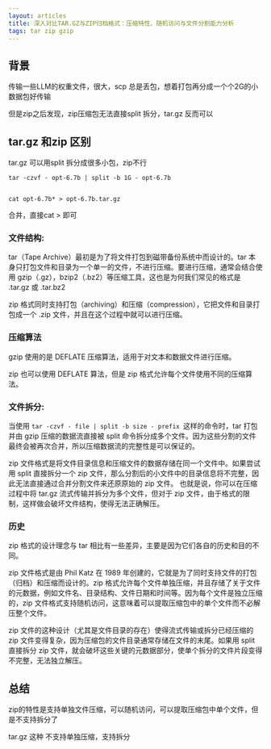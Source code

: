 ```yaml
---
layout: articles
title: 深入对比TAR.GZ与ZIP归档格式：压缩特性、随机访问与文件分割能力分析
tags: tar zip gzip
---
```


## 背景

传输一些LLM的权重文件，很大，scp 总是丢包，想着打包再分成一个个2G的小数据包好传输

但是zip之后发现，zip压缩包无法直接split 拆分，tar.gz 反而可以


## tar.gz  和zip 区别


tar.gz  可以用split 拆分成很多小包，zip不行

```
tar -czvf - opt-6.7b | split -b 1G - opt-6.7b

 
cat opt-6.7b* > opt-6.7b.tar.gz
```
合并，直接cat > 即可




### 文件结构:

tar（Tape Archive）最初是为了将文件打包到磁带备份系统中而设计的。tar 本身只打包文件和目录为一个单一的文件，不进行压缩。要进行压缩，通常会结合使用 gzip（.gz），bzip2（.bz2）等压缩工具，这也是为何我们常见的格式是 .tar.gz 或 .tar.bz2

zip 格式同时支持打包（archiving）和压缩（compression），它把文件和目录打包成一个 .zip 文件，并且在这个过程中就可以进行压缩。
### 压缩算法

gzip 使用的是 DEFLATE 压缩算法，适用于对文本和数据文件进行压缩。

zip 也可以使用 DEFLATE 算法，但是 zip 格式允许每个文件使用不同的压缩算法。
### 文件拆分:

当使用 `tar -czvf - file | split -b size - prefix `这样的命令时，tar 打包并由 gzip 压缩的数据流直接被 split 命令拆分成多个文件。因为这些分割的文件最终会被再次合并，所以压缩数据流的完整性是可以保证的。


zip 文件格式是将文件目录信息和压缩文件的数据存储在同一个文件中。如果尝试用 split 直接拆分一个 zip 文件，那么分割后的小文件中的目录信息将不完整，因此无法直接通过合并分割文件来还原原始的 zip 文件。
也就是说，你可以在压缩过程中将 tar.gz 流式传输并拆分为多个文件，但对于 zip 文件，由于格式的限制，这样做会破坏文件结构，使得无法正确解压。



### 历史
zip 格式的设计理念与 tar 相比有一些差异，主要是因为它们各自的历史和目的不同。

zip 文件格式是由 Phil Katz 在 1989 年创建的，它就是为了同时支持文件的打包（归档）和压缩而设计的。zip 格式允许每个文件单独压缩，并且存储了关于文件的元数据，例如文件名、目录结构、文件日期和时间等。因为每个文件是独立压缩的，zip 文件格式支持随机访问，这意味着可以提取压缩包中的单个文件而不必解压整个文件。

zip 文件的这种设计（尤其是文件目录的存在）使得流式传输或拆分已经压缩的 zip 文件变得复杂，因为压缩包的文件目录通常存储在文件的末尾。如果用 split 直接拆分 zip 文件，就会破坏这些关键的元数据部分，使单个拆分的文件片段变得不完整，无法独立解压。


## 总结

zip的特性是支持单独文件压缩，可以随机访问，可以提取压缩包中单个文件，但是不支持拆分了


tar.gz 这种 不支持单独压缩，支持拆分